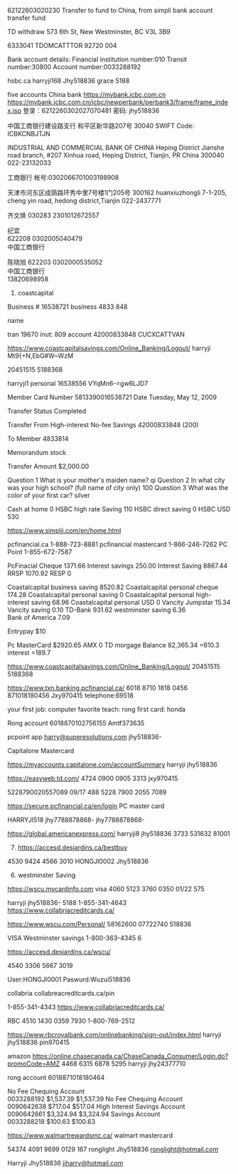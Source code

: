 62122603020230
Transfer to fund to China, from simpli bank account transfer fund 

TD withdraw
573 6th St, New Westminster, BC V3L 3B9


6333041 TDOMCATTTOR 92720 004    

Bank account details:
Financial institution number:010
Transit number:30800
Account number:0033288192



hsbc.ca
harryji168
Jhy518836
grace
5188

five accounts
China bank
https://mybank.icbc.com.cn
https://mybank.icbc.com.cn/icbc/newperbank/perbank3/frame/frame_index.jsp
登录：6212260302027070481
密码: jhy518836


中国工商银行建设路支行
和平区新华路207号  30040
SWIFT Code: ICBKCNBJTJN 

INDUSTRIAL AND COMMERCIAL BANK OF CHINA 
Heping District Jianshe road branch,
#207 Xinhua road, Heping District, Tianjin, PR China  300040
022-23132033

工商银行
帐号:0302066701003198908


天津市河东区成荫路环秀中里7号楼1门205号 300162
huanxiuzhongli 7-1-205, cheng yin road, hedong district,Tianjin
022-2437771




齐文焕	
030283 2301012672557



纪宜	
622208 0302005040479	
中国工商银行	



陈晓旭	
622203 0302000535052	
中国工商银行	
13820698958




1. coastcapital 

Business # 16538721  business 4833 848

name 

tran  19670
inut: 809
account 42000833848
CUCXCATTVAN  


https://www.coastcapitalsavings.com/Online_Banking/Logout/
harryji
Mt9{+N,EbG#W~WzM


20451515
5188368  

harryji1
personal 
16538556
VYqMn6-=gw6LJD7

Member Card Number 5813390016538721
Date Tuesday, May 12, 2009

Transfer Status
    Completed

Transfer From
    High-interest No-fee Savings 42000833848 (200)

To Member
    4833814

Memorandum
    stock

Transfer Amount
    $2,000.00

Question 1
What is your mother's maiden name?
qi
Question 2
In what city was your high school? (full name of city only)
100
Question 3
What was the color of your first car?
silver

Cash at home 0
HSBC high rate Saving 110
HSBC direct saving 0
HSBC USD 530


https://www.simplii.com/en/home.html


pcfinancial.ca 1-888-723-8881
pcfinancial mastercard 1-866-246-7262
PC Point 1-855-672-7587

PcFinacial Cheque 1371.66
Interest savings  250.00
Interest Saving  8867.44
RRSP   1070.92
RESP   0

Coastalcapital business saving 8520.82
Coastalcapital personal cheque 174.28
Coastalcapital personal saving 0
Coastalcapital personal high-interest saving 68.96
Coastalcapital personal USD 0
Vancity Jumpstar           15.34
Vancity saving                        0.10
TD-Bank                           931.62
westminster saving                 6.36  
Bank of America                  7.09
      
Entrypay $10


Pc MasterCard  $2920.65
AMX 0
TD morgage Balance  82,365.34
=610.3
interest =189.7

https://www.coastcapitalsavings.com/Online_Banking/Logout/
20451515
5188368  

https://www.txn.banking.pcfinancial.ca/
6018 8710 1818 0456  
871018180456
Jxy970415
telephone:69518

your first job: computer
favorite teach: rong
first card: honda

Rong account
6018870102756155
Amtf373635

pcpoint app harry@superesolutions.com
jhy518836-

Capitalone Mastercard 

https://myaccounts.capitalone.com/accountSummary
harryji
jhy518836

https://easyweb.td.com/
4724 0900 0905 3313
jxy970415

5228790020557089 09/17 488
5228 7900 2055 7089 

https://secure.pcfinancial.ca/en/login
PC master card

HARRYJI518
jhy7788878868-
 jhy7788878868-

https://global.americanexpress.com/
harryji8
jhy518836
3733 531632  81001


7. https://accesd.desjardins.ca/bestbuy 

4530 9424 4566 3010
HONGJI0002
Jhy518836


6. westminster Saving

https://wscu.mycardinfo.com 
visa 4060 5123 3760 0350 
01/22
575

harryji
jhy518836-
5188
1-855-341-4643
https://www.collabriacreditcards.ca/


https://www.wscu.com/Personal/
58162600 07722740
518836


VISA
Westminster savings 
1-800-363-4345  6

https://accesd.desjardins.ca/wscu/
 
4540 3306 5667 3019

User:HONGJI0001
Paswurd:Wuzui518836

collabria
collabreacreditcards.ca/pin

1-855-341-4343
https://www.collabriacreditcards.ca/

RBC 4510 1430 0359 7930
1-800-769-2512



https://www.rbcroyalbank.com/onlinebanking/sign-out/index.html
harryji
jhy518836
pin970415


amazon
https://online.chasecanada.ca/ChaseCanada_Consumer/Login.do?promoCode=AMZ
4468 6315 6878 5295
harryji
jhy24377710


rong account
6018871018180464


No Fee Chequing Account  
0033288192
$1,537.39	$1,537.39
No Fee Chequing Account  
0090642638
$717.04	$517.04
High Interest Savings Account  
0090642661
$3,324.94	$3,324.94
Savings Account  
0033288218
$100.63	$100.63

https://www.walmartrewardsmc.ca/
walmart mastercard 

54374 4091 9699 0129  167
ronglight
Jhy518836
ronglight@hotmail.com

Harryji
Jhy518836
jiharry@hotmail.com
